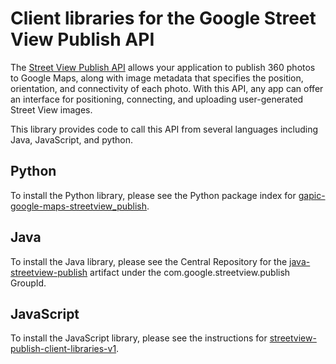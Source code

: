 # Client libraries for the Google Street View Publish API

The [Street View Publish API](http://developers.google.com/streetview/publish)
allows your application to publish 360 photos to Google Maps, along with image
metadata that specifies the position, orientation, and connectivity of each
photo. With this API, any app can offer an interface for positioning,
connecting, and uploading user-generated Street View images.

This library provides code to call this API from several languages including Java, JavaScript, and python.

## Python

To install the Python library, please see the Python package index for
[gapic-google-maps-streetview\_publish](https://pypi.python.org/pypi?:action=display&name=gapic-google-maps-streetview_publish-v1).

## Java

To install the Java library, please see the Central Repository for the
[java-streetview-publish](https://search.maven.org/#search%7Cga%7C1%7Ca%3A%22java-streetview-publish%22)
artifact under the com.google.streetview.publish GroupId.

## JavaScript

To install the JavaScript library, please see the instructions for
[streetview-publish-client-libraries-v1](https://www.npmjs.com/package/streetview-publish-client-libraries-v1).
